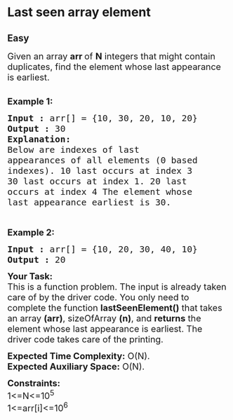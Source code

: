 # Last seen array element
## Easy
<div class="problems_problem_content__Xm_eO"><p><span style="font-size:20px">Given an array <strong>arr&nbsp;</strong>of <strong>N</strong> integers that might contain duplicates, find the element whose last appearance is earliest.</span><br>
&nbsp;</p>

<p><span style="font-size:20px"><strong>Example 1:</strong></span></p>

<pre><span style="font-size:20px"><strong>Input :</strong> arr[] = {10, 30, 20, 10, 20}
<strong>Output :</strong> 30
<strong>Explanation:
</strong>Below are indexes of last
appearances of all elements (0 based
indexes). 10 last occurs at index 3
30 last occurs at index 1. 20 last
occurs at index 4 The element whose
last appearance earliest is 30.
</span></pre>

<p>&nbsp;</p>

<p><span style="font-size:20px"><strong>Example 2:</strong></span></p>

<pre><span style="font-size:20px"><strong>Input :</strong> arr[] = {10, 20, 30, 40, 10}
<strong>Output :</strong> 20
</span></pre>

<p><span style="font-size:20px"><strong>Your Task:</strong><br>
This is a function problem. The input is already taken care of by the driver code. You only need to complete the function <strong>lastSeenElement()</strong> that takes an array <strong>(arr)</strong>, sizeOfArray <strong>(n)</strong>, and <strong>returns</strong>&nbsp;the element whose last appearance is earliest. The driver code takes care of the printing.</span></p>

<p><span style="font-size:20px"><strong>Expected Time Complexity:</strong>&nbsp;O(N).<br>
<strong>Expected Auxiliary Space:</strong>&nbsp;O(N).</span></p>

<p><span style="font-size:20px"><strong>Constraints:</strong><br>
1&lt;=N&lt;=10<sup>5</sup><br>
1&lt;=arr[i]&lt;=10<sup>6</sup></span><br>
&nbsp;</p>

<p>&nbsp;</p>

<p>&nbsp;</p>
</div>